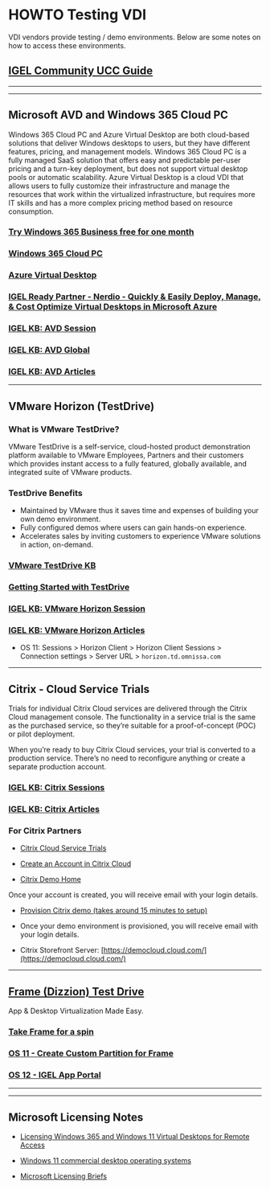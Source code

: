 # HOWTO Testing VDI

VDI vendors provide testing / demo environments. Below are some notes on how to access these environments.

<!---
## [IGEL Community UCC Guide](https://igel-community.github.io/IGEL-Docs-v02/Docs/HOWTO-UCC/)
-->

## [IGEL Community UCC Guide](HOWTO-UCC-Guide.md)

----------

-----

## Microsoft AVD and Windows 365 Cloud PC

Windows 365 Cloud PC and Azure Virtual Desktop are both cloud-based solutions that deliver Windows desktops to users, but they have different features, pricing, and management models. Windows 365 Cloud PC is a fully managed SaaS solution that offers easy and predictable per-user pricing and a turn-key deployment, but does not support virtual desktop pools or automatic scalability. Azure Virtual Desktop is a cloud VDI that allows users to fully customize their infrastructure and manage the resources that work within the virtualized infrastructure, but requires more IT skills and has a more complex pricing method based on resource consumption.

### [Try Windows 365 Business free for one month](https://www.microsoft.com/en-us/windows-365/business/windows-365-free-trial-b)

### [Windows 365 Cloud PC](https://www.microsoft.com/en-us/windows-365)

### [Azure Virtual Desktop](https://azure.microsoft.com/en-us/products/virtual-desktop)

### [IGEL Ready Partner - Nerdio - Quickly & Easily Deploy, Manage, & Cost Optimize Virtual Desktops in Microsoft Azure](https://getnerdio.com/)

### [IGEL KB: AVD Session](https://kb.igel.com/igelos-11.09/en/avd-session-101061382.html)

### [IGEL KB: AVD Global](https://kb.igel.com/igelos-11.09/en/avd-global-101061379.html)

### [IGEL KB: AVD Articles](https://kb.igel.com/igelos-11.09/en/microsoft-azure-virtual-desktop-avd-101059452.html)

-----

## VMware Horizon (TestDrive)

### What is VMware TestDrive?

VMware TestDrive is a self-service, cloud-hosted product demonstration platform available to VMware Employees, Partners and their customers which provides instant access to a fully featured, globally available, and integrated suite of VMware products.

### TestDrive Benefits

- Maintained by VMware thus it saves time and expenses of building your own demo environment.
- Fully configured demos where users can gain hands-on experience.
- Accelerates sales by inviting customers to experience VMware solutions in action, on-demand.

### [VMware TestDrive KB](https://kb.vmtestdrive.com/)

### [Getting Started with TestDrive](https://kb.vmtestdrive.com/a/1543022-getting-started-with-testdrive)

### [IGEL KB: VMware Horizon Session](https://kb.igel.com/igelos-11.09/en/horizon-client-session-101061117.html)

### [IGEL KB:  VMware Horizon Articles](https://kb.igel.com/igelos-11.09/en/vmware-horizon-101059377.html)

<!---
- OS 11: Sessions > Horizon Client > Horizon Client Sessions > Connection settings > Server URL > `horizon.discovery.vmware.com`
- OS 11: Sessions > Horizon Client > Horizon Client Sessions > Connection settings > Server URL > `horizon.vmtestdrive.com`
-->

- OS 11: Sessions > Horizon Client > Horizon Client Sessions > Connection settings > Server URL > `horizon.td.omnissa.com`

-----

## Citrix  - Cloud Service Trials

Trials for individual Citrix Cloud services are delivered through the Citrix Cloud management console. The functionality in a service trial is the same as the purchased service, so they’re suitable for a proof-of-concept (POC) or pilot deployment.

When you’re ready to buy Citrix Cloud services, your trial is converted to a production service. There’s no need to reconfigure anything or create a separate production account.

### [IGEL KB: Citrix Sessions](https://kb.igel.com/igelos-11.09/en/citrix-101060984.html)

### [IGEL KB: Citrix Articles](https://kb.igel.com/igelos-11.09/en/citrix-101059202.html)

### For Citrix Partners

- [Citrix Cloud Service Trials](https://docs.citrix.com/en-us/citrix-cloud/overview/citrix-cloud-service-trials.html)

- [Create an Account in Citrix Cloud](https://www.citrix.com/welcome/create-account.html)

- [Citrix Demo Home](https://demo.citrix.com)

Once your account is created, you will receive email with your login details.

- [Provision Citrix demo (takes around 15 minutes to setup)](https://demo.citrix.com/provision)

- Once your demo environment is provisioned, you will receive email with your login details.

<!---
- Citrix Storefront Server: [https://demo.cloud.com/](https://demo.cloud.com/)
-->
- Citrix Storefront Server: [https://democloud.cloud.com/](https://democloud.cloud.com/)

-----

## [Frame (Dizzion) Test Drive](https://www.dizzion.com/)

App & Desktop Virtualization Made Easy.

### [Take Frame for a spin](https://www.dizzion.com/test-drive)

### [OS 11 - Create Custom Partition for Frame](https://github.com/IGEL-Community/IGEL-Custom-Partitions/tree/master/CP_Source/Apps/Frame)

### [OS 12 - IGEL App Portal](https://app.igel.com/#/api/frame)

-----

-----

## Microsoft Licensing Notes

- [Licensing Windows 365 and Windows 11 Virtual Desktops for
Remote Access](https://wwlpdocumentsearch.blob.core.windows.net/prodv2/Licensing_brief_PLT_Licensing%20Windows%20365%20and%20Windows%2011%20Virtual%20Desktops%20for%20Remote%20Access.pdf)

- [Windows 11 commercial desktop operating systems](https://wwlpdocumentsearch.blob.core.windows.net/prodv2/Windows_11_Commercial_Licensing_Guide.pdf)

- [Microsoft Licensing Briefs](https://www.microsoft.com/licensing/docs/view/Licensing-Briefs)